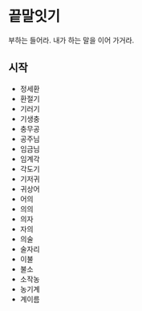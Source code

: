 # 끝말잇기
부하는 들어라. 내가 하는 말을 이어 가거라.

## 시작
- 정세환
- 환절기
- 기러기
- 기생충
- 충무공
- 공주님
- 임금님
- 임계각
- 각도기
- 기저귀
- 귀상어
- 어의
- 의의
- 의자
- 자의
- 의술
- 술자리
- 이불
- 불소
- 소작농
- 농기계
- 계이름